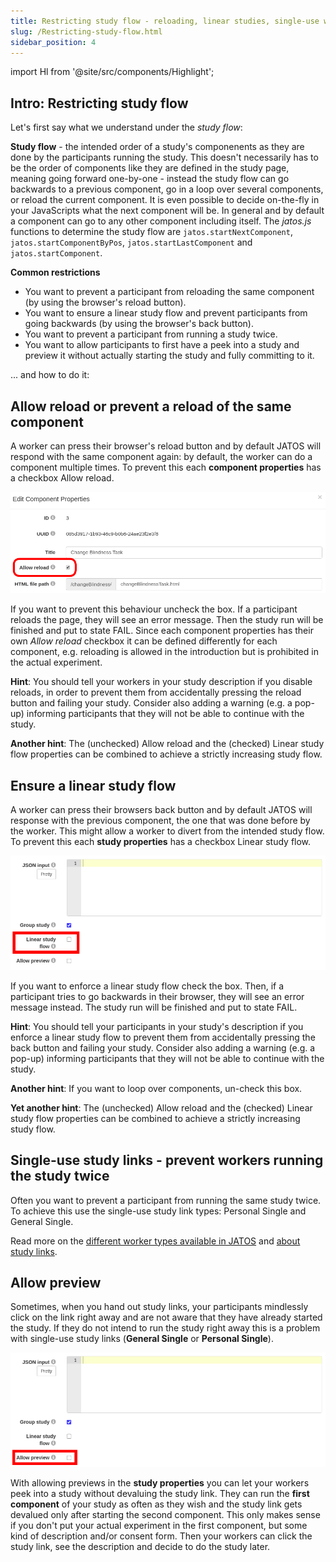 ```yaml
---
title: Restricting study flow - reloading, linear studies, single-use workers and previews
slug: /Restricting-study-flow.html
sidebar_position: 4
---
```

import Hl from '@site/src/components/Highlight';

## Intro: Restricting study flow

Let's first say what we understand under the _study flow_:

**Study flow** - the intended order of a study's componenents as they are done by the participants running the study. This doesn't necessarily has to be the order of components like they are defined in the study page, meaning going forward one-by-one - instead the study flow can go backwards to a previous component, go in a loop over several components, or reload the current component. It is even possible to decide on-the-fly in your JavaScripts what the next component will be. In general and by default a component can go to any other component including itself. The _jatos.js_ functions to determine the study flow are `jatos.startNextComponent`, `jatos.startComponentByPos`, `jatos.startLastComponent` and `jatos.startComponent`.

**Common restrictions**
- You want to prevent a participant from reloading the same component (by using the browser's <Hl>reload</Hl> button).
- You want to ensure a linear study flow and prevent participants from going backwards (by using the browser's <Hl>back</Hl> button).
- You want to prevent a participant from running a study twice.
- You want to allow participants to first have a peek into a study and preview it without actually starting the study and fully committing to it.

... and how to do it:


## Allow reload or prevent a reload of the same component

A worker can press their browser's <Hl>reload</Hl> button and by default JATOS will respond with the same component again: by default, the worker can do a component multiple times. To prevent this each **component properties** has a checkbox <Hl>Allow reload</Hl>.

![GUI Screenshot](/img/component-properties-reload.png)

If you want to prevent this behaviour uncheck the box. If a participant reloads the page, they will see an error message. Then the study run will be finished and put to state FAIL. Since each component properties has their own _Allow reload_ checkbox it can be defined differently for each component, e.g. reloading is allowed in the introduction but is prohibited in the actual experiment.

**Hint**: You should tell your workers in your study description if you disable reloads, in order to prevent them from accidentally pressing the <Hl>reload</Hl> button and failing your study. Consider also adding a warning (e.g. a pop-up) informing participants that they will not be able to continue with the study.  

**Another hint**: The (unchecked) <Hl>Allow reload</Hl> and the (checked) <Hl>Linear study flow</Hl> properties can be combined to achieve a strictly increasing study flow.


## Ensure a linear study flow

A worker can press their browsers <Hl>back</Hl> button and by default JATOS will response with the previous component, the one that was done before by the worker. This might allow a worker to divert from the intended study flow. To prevent this each **study properties** has a checkbox <Hl>Linear study flow</Hl>.

![Study Properties Screenshot](/img/study-properties-linear-flow_371.png)

If you want to enforce a linear study flow check the box. Then, if a participant tries to go backwards in their browser, they will see an error message instead. The study run will be finished and put to state FAIL.

**Hint**: You should tell your participants in your study's description if you enforce a linear study flow to prevent them from accidentally pressing the <Hl>back</Hl> button and failing your study. Consider also adding a warning (e.g. a pop-up) informing participants that they will not be able to continue with the study.  

**Another hint**: If you want to loop over components, un-check this box. 

**Yet another hint**: The (unchecked) <Hl>Allow reload</Hl> and the (checked) <Hl>Linear study flow</Hl> properties can be combined to achieve a strictly increasing study flow.


## Single-use study links - prevent workers running the study twice

Often you want to prevent a participant from running the same study twice. To achieve this use the <Hl>single-use</Hl> study link types: <Hl>Personal Single</Hl> and <Hl>General Single</Hl>.

Read more on the [different worker types available in JATOS](Worker-Types.html) and [about study links](Run-your-Study-with-Study-Links.html).


## Allow preview

Sometimes, when you hand out study links, your participants mindlessly click on the link right away and are not aware that they have already started the study. If they do not intend to run the study right away this is a problem with <Hl>single-use</Hl> study links (**General Single** or **Personal Single**).

![GUI Screenshot](/img/study-properties-allow-preview-371.png)

With allowing previews in the **study properties** you can let your workers peek into a study without devaluing the study link. They can run the **first component** of your study as often as they wish and the study link gets devalued only after starting the second component. This only makes sense if you don't put your actual experiment in the first component, but some kind of description and/or consent form. Then your workers can click the study link, see the description and decide to do the study later.
